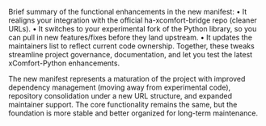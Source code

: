 Brief summary of the functional enhancements in the new manifest:
• It realigns your integration with the official ha-xcomfort-bridge repo (cleaner URLs). 
• It switches to your experimental fork of the Python library, so you can pull in new features/fixes before they land upstream. 
• It updates the maintainers list to reflect current code ownership. Together, these tweaks streamline project governance, documentation, and let you test the latest xComfort-Python enhancements.

The new manifest represents a maturation of the project with improved dependency management (moving away from experimental code), repository consolidation under a new URL structure, and expanded maintainer support. The core functionality remains the same, but the foundation is more stable and better organized for long-term maintenance.